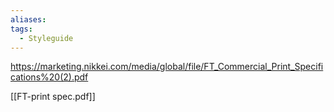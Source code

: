 ```yaml
---
aliases:
tags:
  - Styleguide 
---
```


https://marketing.nikkei.com/media/global/file/FT_Commercial_Print_Specifications%20(2).pdf

[[FT-print spec.pdf]]